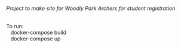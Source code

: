 ###### Project to make site for Woodly Park Archers for student registration

To run: \
&nbsp;&nbsp; docker-compose build \
&nbsp;&nbsp; docker-compose up
